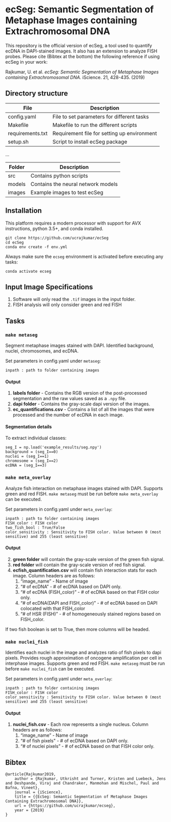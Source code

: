# ecSeg: Semantic Segmentation of Metaphase Images containing Extrachromosomal DNA

This repository is the official version of ecSeg, a tool used to quantify ecDNA in DAPI-stained images. It also has an extension to analyze FISH probes. Please cite (Bibtex at the bottom) the following reference if using ecSeg in your work: 

Rajkumar, U. et al. *ecSeg: Semantic Segmentation of Metaphase Images containing Extrachromosomal DNA.* iScience. 21, 428-435. (2019)

## Directory structure

| File             | Description                                 |
| ---------------- | ------------------------------------------- |
| config.yaml      | File to set parameters for different tasks  |
| Makefile         | Makefile to run the different scripts       |
| requirements.txt | Requirement file for setting up environment |
| setup.sh         | Script to install ecSeg package             |

...

| Folder | Description                        |
| ------ | ---------------------------------- |
| src    | Contains python scripts            |
| models | Contains the neural network models |
| images | Example images to test ecSeg       |

## Installation

This platform requires a modern processor with support for AVX instructions, python 3.5+, and conda installed. 

```
git clone https://github.com/ucrajkumar/ecSeg
cd ecSeg
conda env create -f env.yml
```

Always make sure the `ecseg` environment is activated before executing any tasks:

```
conda activate ecseg
```

## Input Image Specifications

1.  Software will only read the `.tif` images in the input folder.
2.  FISH analysis will only consider green and red FISH

## Tasks

### `make metaseg`

Segment metaphase images stained with DAPI. Identified background, nuclei, chromosomes, and ecDNA.

Set parameters in config.yaml under `metaseg`:

`inpath : path to folder containing images`

#### Output

1.  **labels folder** - Contains the RGB version of the post-processed segmentation and the raw values saved as a `.npy` file.
2. **dapi folder** - Contains the gray-scale dapi version of the images.
3. **ec_quantifications.csv** - Contains a list of all the images that were processed and the number of ecDNA in each image. 

#### Segmentation details

To extract individual classes:

```
seg_I = np.load('example_results/seg.npy')
background = (seg_I==0)
nuclei = (seg_I==1)
chromosome = (seg_I==2)
ecDNA = (seg_I==3)
```

### `make meta_overlay`

Analyze fish interaction on metaphase images stained with DAPI. Supports green and red FISH. `make metaseg` must be run before `make meta_overlay` can be executed.

Set parameters in config.yaml under `meta_overlay`:

````
inpath : path to folder containing images
FISH_color : FISH color
two_fish_bool : True/False
color_sensitivity : Sensitivity to FISH color. Value between 0 (most sensitive) and 255 (least sensitive)
````

#### Output

2. **green folder** will contain the gray-scale version of the green fish signal.
3. **red folder** will contain the gray-scale version of red fish signal.
3. **ecfish_quantification.csv** will contain fish interaction stats for each image. Column headers are as follows:
    1. “image_name” - Name of image
    2. “# of ecDNA” - # of ecDNA based on DAPI only. 
    3. “# of ecDNA (FISH_color)” - # of ecDNA based on that FISH color only.
    4. “# of ecDNA(DAPI and  FISH_color)” - # of ecDNA based on DAPI colocated with that FISH_color
    5. “# of HSR (FISH)” - # of homogeneously stained regions based on FISH_color.

If two fish boolean is set to True, then more columns will be headed. 

### `make nuclei_fish`

Identifies each nuclei in the image and analyzes ratio of fish pixels to dapi pixels. Provides rough approximation of oncogene amplification per cell in interphase images. Supports green and red FISH. `make metaseg` must be run before `make nuclei_fish` can be executed.

Set parameters in config.yaml under `meta_overlay`:

````
inpath : path to folder containing images
FISH_color : FISH color
color_sensitivity : Sensitivity to FISH color. Value between 0 (most sensitive) and 255 (least sensitive)
````

#### Output

1. **nuclei_fish.csv** - Each row represents a single nucleus. Column headers are as follows:
    1. “image_name” - Name of image
    2. “# of fish pixels" - # of ecDNA based on DAPI only. 
    3. “# of nuclei pixels” - # of ecDNA based on that FISH color only.

## Bibtex
```
@article{Rajkumar2019,
    author = {Rajkumar, Utkrisht and Turner, Kristen and Luebeck, Jens and Deshpande, Viraj and Chandraker, Manmohan and Mischel, Paul and Bafna, Vineet},
    journal = {iScience},
    title = {{EcSeg: Semantic Segmentation of Metaphase Images Containing Extrachromosomal DNA}},
    url = {https://github.com/ucrajkumar/ecseg},
    year = {2019}
}
```
